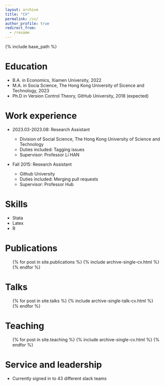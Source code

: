 ```yaml
---
layout: archive
title: "CV"
permalink: /cv/
author_profile: true
redirect_from:
  - /resume
---
```


{% include base_path %}

Education
======
* B.A. in Economics, Xiamen University, 2022
* M.A. in Socia Science, The Hong Kong University of Sicence and Technology, 2023
* Ph.D in Version Control Theory, GitHub University, 2018 (expected)

Work experience
======
* 2023.03-2023.08: Research Assistant
  * Division of Social Science, The Hong Kong University of Science and Technology
  * Duties included: Tagging issues
  * Supervisor: Professor Li HAN

* Fall 2015: Research Assistant
  * Github University
  * Duties included: Merging pull requests
  * Supervisor: Professor Hub
  
Skills
======
* Stata
* Latex
* R

Publications
======
  <ul>{% for post in site.publications %}
    {% include archive-single-cv.html %}
  {% endfor %}</ul>
  
Talks
======
  <ul>{% for post in site.talks %}
    {% include archive-single-talk-cv.html %}
  {% endfor %}</ul>
  
Teaching
======
  <ul>{% for post in site.teaching %}
    {% include archive-single-cv.html %}
  {% endfor %}</ul>
  
Service and leadership
======
* Currently signed in to 43 different slack teams
